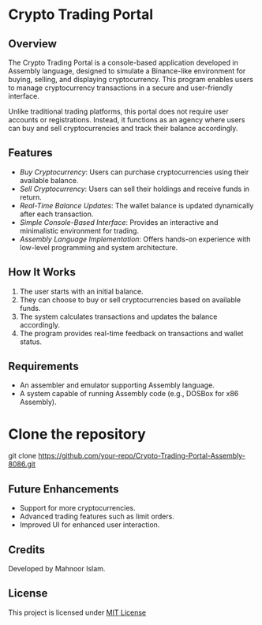 # Crypto Trading Portal

## Overview
The Crypto Trading Portal is a console-based application developed in Assembly language, designed to simulate a Binance-like environment for buying, selling, and displaying cryptocurrency. This program enables users to manage cryptocurrency transactions in a secure and user-friendly interface.

Unlike traditional trading platforms, this portal does not require user accounts or registrations. Instead, it functions as an agency where users can buy and sell cryptocurrencies and track their balance accordingly.

## Features
- *Buy Cryptocurrency*: Users can purchase cryptocurrencies using their available balance.
- *Sell Cryptocurrency*: Users can sell their holdings and receive funds in return.
- *Real-Time Balance Updates*: The wallet balance is updated dynamically after each transaction.
- *Simple Console-Based Interface*: Provides an interactive and minimalistic environment for trading.
- *Assembly Language Implementation*: Offers hands-on experience with low-level programming and system architecture.

## How It Works
1. The user starts with an initial balance.
2. They can choose to buy or sell cryptocurrencies based on available funds.
3. The system calculates transactions and updates the balance accordingly.
4. The program provides real-time feedback on transactions and wallet status.

## Requirements
- An assembler and emulator supporting Assembly language.
- A system capable of running Assembly code (e.g., DOSBox for x86 Assembly).

# Clone the repository
git clone https://github.com/your-repo/Crypto-Trading-Portal-Assembly-8086.git

## Future Enhancements
- Support for more cryptocurrencies.
- Advanced trading features such as limit orders.
- Improved UI for enhanced user interaction.

## Credits
Developed by Mahnoor Islam.

## License
This project is licensed under [MIT License](https://github.com/noor1705/Crypto-Trading-Portal-Assembly-8086/blob/main/LICENSE)

